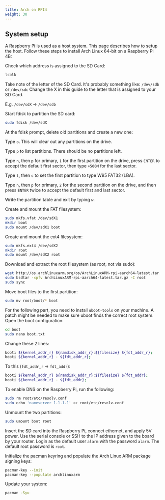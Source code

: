 ```yaml
---
title: Arch on RPI4
weight: 30
---
```


## System setup

A Raspberry Pi is used as a host system. This page describes how to setup the host.
Follow these steps to install Arch Linux 64-bit on a Raspberry Pi 4B:

Check which address is assigned to the SD Card:
```bash
lsblk
```

Take note of the letter of the SD Card. It's probably something like: `/dev/sdb` or `/dev/sdc`
Change the X in this guide to the letter that is assigned to your SD Card.

E.g.  `/dev/sdX` -> `/dev/sdb`

Start fdisk to partition the SD card:
```bash
sudo fdisk /dev/sdX
```

At the fdisk prompt, delete old partitions and create a new one:

Type `o`. This will clear out any partitions on the drive.

Type `p` to list partitions. There should be no partitions left.

Type `n`, then `p` for primary, `1` for the first partition on the drive, press `ENTER` to accept the default first sector, then type `+500M` for the last sector.

Type `t`, then `c` to set the first partition to type W95 FAT32 (LBA).

Type `n`, then `p` for primary, `2` for the second partition on the drive, and then press `ENTER` twice to accept the default first and last sector.

Write the partition table and exit by typing `w`.

Create and mount the FAT filesystem:

```bash
sudo mkfs.vfat /dev/sdX1
mkdir boot
sudo mount /dev/sdX1 boot
```

Create and mount the ext4 filesystem:

```bash
sudo mkfs.ext4 /dev/sdX2
mkdir root
sudo mount /dev/sdX2 root
```

Download and extract the root filesystem (as root, not via sudo):
```bash
wget http://os.archlinuxarm.org/os/ArchLinuxARM-rpi-aarch64-latest.tar.gz
sudo bsdtar -xpfv ArchLinuxARM-rpi-aarch64-latest.tar.gz -C root
sudo sync
```

Move boot files to the first partition:

```bash
sudo mv root/boot/* boot
```

For the following part, you need to install `uboot-tools` on your machine. A patch might be needed to make sure uboot finds the correct root system.
Open the boot configuration
```bash
cd boot
sudo nano boot.txt
```

Change these 2 lines:
```bash
booti ${kernel_addr_r} ${ramdisk_addr_r}:${filesize} ${fdt_addr_r};
booti ${kernel_addr_r} - ${fdt_addr_r};
```

To this (`fdt_addr_r` -> `fdt_addr`):
```bash
booti ${kernel_addr_r} ${ramdisk_addr_r}:${filesize} ${fdt_addr};
booti ${kernel_addr_r} - ${fdt_addr};
```

To enable DNS on the Raspberry Pi, run the following:
```bash
sudo rm root/etc/resolv.conf
sudo echo 'nameserver 1.1.1.1' >> root/etc/resolv.conf
```


Unmount the two partitions:

```bash
sudo umount boot root
```

Insert the SD card into the Raspberry Pi, connect ethernet, and apply 5V power.
Use the serial console or SSH to the IP address given to the board by your router.
    Login as the default user `alarm` with the password `alarm`.
    The default root password is `root`.

Initialize the pacman keyring and populate the Arch Linux ARM package signing keys:

```bash
pacman-key --init
pacman-key --populate archlinuxarm
```

Update your system:

```bash
pacman -Syu
```
